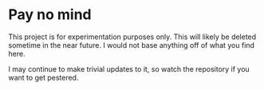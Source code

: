 # Pay no mind
This project is for experimentation purposes only. This will likely be deleted sometime in the near future. I would not base anything off of what you find here.

I may continue to make trivial updates to it, so watch the repository if you want to get pestered.
